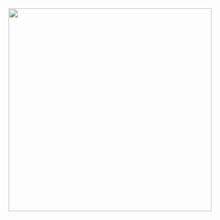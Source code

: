 
<img src="https://wakatime.com/share/@lucasnev/b1341bea-a731-4d3c-9996-9ebbcef4ef6c.svg" height="400"/>
